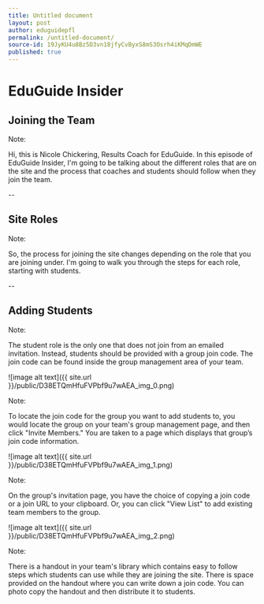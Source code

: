 ```yaml
---
title: Untitled document
layout: post
author: eduguidepfl
permalink: /untitled-document/
source-id: 19JyKU4u8Bz5D3vn18jfyCvByxS8mS3Osrh4iKMqDmWE
published: true
---
```

# EduGuide Insider

## Joining the Team

Note:

Hi, this is Nicole Chickering, Results Coach for EduGuide. In this episode of EduGuide Insider, I'm going to be talking about the different roles that are on the site and the process that coaches and students should follow when they join the team.

--

## Site Roles

Note:

So, the process for joining the site changes depending on the role that you are joining under. I'm going to walk you through the steps for each role, starting with students.

--

## Adding Students

Note:

The student role is the only one that does not join from an emailed invitation. Instead, students should be provided with a group join code. The join code can be found inside the group management area of your team.

![image alt text]({{ site.url }}/public/D38ETQmHfuFVPbf9u7wAEA_img_0.png)

Note:

To locate the join code for the group you want to add students to, you would locate the group on your team's group management page, and then click "Invite Members." You are taken to a page which displays that group’s join code information.

![image alt text]({{ site.url }}/public/D38ETQmHfuFVPbf9u7wAEA_img_1.png)

Note:

On the group's invitation page, you have the choice of copying a join code or a join URL to your clipboard. Or, you can click "View List" to add existing team members to the group.

![image alt text]({{ site.url }}/public/D38ETQmHfuFVPbf9u7wAEA_img_2.png)

Note:

There is a handout in your team's library which contains easy to follow steps which students can use while they are joining the site. There is space provided on the handout where you can write down a join code. You can photo copy the handout and then distribute it to students.

